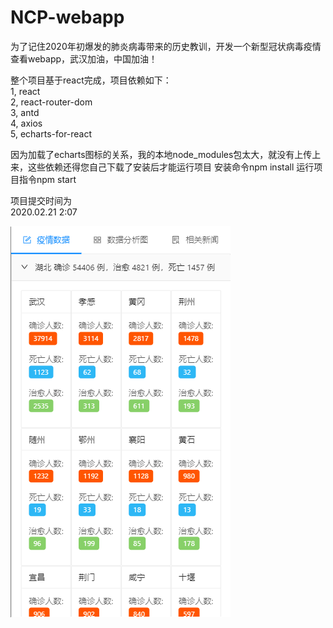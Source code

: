 # NCP-webapp

为了记住2020年初爆发的肺炎病毒带来的历史教训，开发一个新型冠状病毒疫情查看webapp，武汉加油，中国加油！

整个项目基于react完成，项目依赖如下：<br/>
1,  react<br/>
2,  react-router-dom<br/>
3,  antd<br/>
4,  axios<br/>
5,  echarts-for-react<br/>

因为加载了echarts图标的关系，我的本地node_modules包太大，就没有上传上来，这些依赖还得您自己下载了安装后才能运行项目
安装命令npm install
运行项目指令npm start

项目提交时间为<br/>
2020.02.21 2:07

![image](https://github.com/ASWLaunchs/NCP-webapp/blob/master/%E7%96%AB%E6%83%85app.png)
